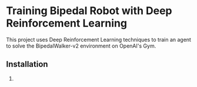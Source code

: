 # Training Bipedal Robot with Deep Reinforcement Learning

This project uses Deep Reinforcement Learning techniques to train an agent to solve the BipedalWalker-v2 environment on OpenAI's Gym.

## Installation

1.
